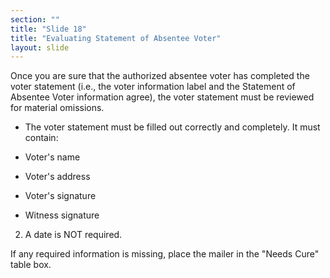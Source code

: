 ```yaml
---
section: ""
title: "Slide 18"
title: "Evaluating Statement of Absentee Voter"
layout: slide
---
```


Once you are sure that the authorized absentee voter has completed the voter statement (i.e., the voter information label and the Statement of Absentee Voter information agree), the voter statement must be reviewed for material omissions.

- The voter statement must be filled out correctly and completely. It must contain:

- Voter's name

- Voter's address

- Voter's signature

- Witness signature

2. A date is NOT required.

If any required information is missing, place the mailer in the "Needs Cure" table box.